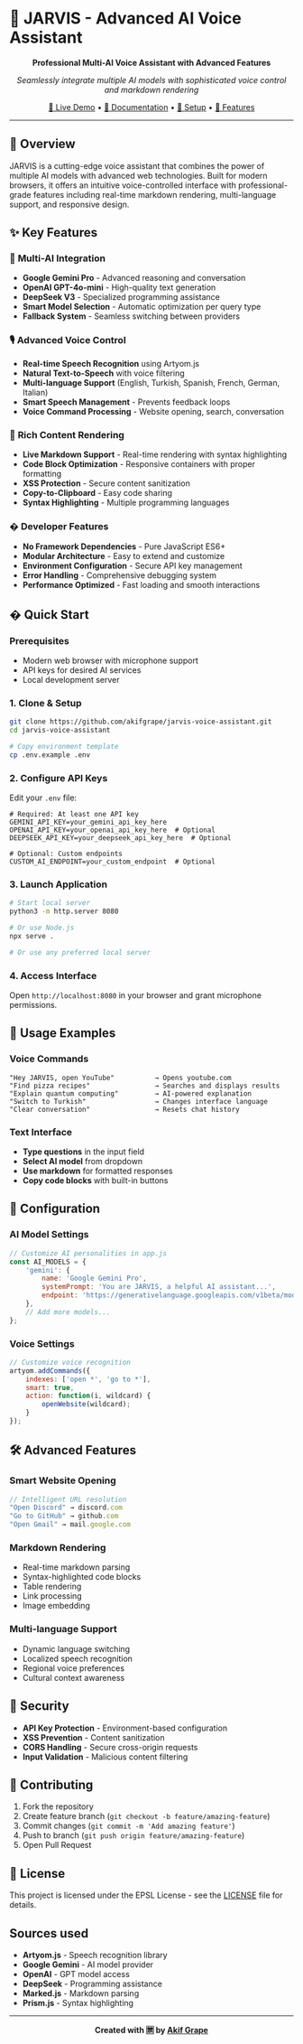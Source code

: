 # 🎤 JARVIS - Advanced AI Voice Assistant

<div align="center">

**Professional Multi-AI Voice Assistant with Advanced Features**

*Seamlessly integrate multiple AI models with sophisticated voice control and markdown rendering*

[🚀 Live Demo](#demo) • [📖 Documentation](#documentation) • [🔧 Setup](#setup) • [🎯 Features](#features)

</div>

---

## 🌟 Overview

JARVIS is a cutting-edge voice assistant that combines the power of multiple AI models with advanced web technologies. Built for modern browsers, it offers an intuitive voice-controlled interface with professional-grade features including real-time markdown rendering, multi-language support, and responsive design.

## ✨ Key Features

### 🤖 **Multi-AI Integration**
- **Google Gemini Pro** - Advanced reasoning and conversation
- **OpenAI GPT-4o-mini** - High-quality text generation
- **DeepSeek V3** - Specialized programming assistance
- **Smart Model Selection** - Automatic optimization per query type
- **Fallback System** - Seamless switching between providers

### 🎙️ **Advanced Voice Control**
- **Real-time Speech Recognition** using Artyom.js
- **Natural Text-to-Speech** with voice filtering
- **Multi-language Support** (English, Turkish, Spanish, French, German, Italian)
- **Smart Speech Management** - Prevents feedback loops
- **Voice Command Processing** - Website opening, search, conversation

### 📝 **Rich Content Rendering**
- **Live Markdown Support** - Real-time rendering with syntax highlighting
- **Code Block Optimization** - Responsive containers with proper formatting
- **XSS Protection** - Secure content sanitization
- **Copy-to-Clipboard** - Easy code sharing
- **Syntax Highlighting** - Multiple programming languages

### � **Developer Features**
- **No Framework Dependencies** - Pure JavaScript ES6+
- **Modular Architecture** - Easy to extend and customize
- **Environment Configuration** - Secure API key management
- **Error Handling** - Comprehensive debugging system
- **Performance Optimized** - Fast loading and smooth interactions

## � Quick Start

### Prerequisites
- Modern web browser with microphone support
- API keys for desired AI services
- Local development server

### 1. Clone & Setup
```bash
git clone https://github.com/akifgrape/jarvis-voice-assistant.git
cd jarvis-voice-assistant

# Copy environment template
cp .env.example .env
```

### 2. Configure API Keys
Edit your `.env` file:
```env
# Required: At least one API key
GEMINI_API_KEY=your_gemini_api_key_here
OPENAI_API_KEY=your_openai_api_key_here  # Optional
DEEPSEEK_API_KEY=your_deepseek_api_key_here  # Optional

# Optional: Custom endpoints
CUSTOM_AI_ENDPOINT=your_custom_endpoint  # Optional
```

### 3. Launch Application
```bash
# Start local server
python3 -m http.server 8080

# Or use Node.js
npx serve .

# Or use any preferred local server
```

### 4. Access Interface
Open `http://localhost:8080` in your browser and grant microphone permissions.

## 🎯 Usage Examples

### Voice Commands
```
"Hey JARVIS, open YouTube"          → Opens youtube.com
"Find pizza recipes"                → Searches and displays results
"Explain quantum computing"         → AI-powered explanation
"Switch to Turkish"                 → Changes interface language
"Clear conversation"                → Resets chat history
```

### Text Interface
- **Type questions** in the input field
- **Select AI model** from dropdown
- **Use markdown** for formatted responses
- **Copy code blocks** with built-in buttons

## 🔧 Configuration

### AI Model Settings
```javascript
// Customize AI personalities in app.js
const AI_MODELS = {
    'gemini': {
        name: 'Google Gemini Pro',
        systemPrompt: 'You are JARVIS, a helpful AI assistant...',
        endpoint: 'https://generativelanguage.googleapis.com/v1beta/models/gemini-pro:generateContent'
    },
    // Add more models...
};
```

### Voice Settings
```javascript
// Customize voice recognition
artyom.addCommands({
    indexes: ['open *', 'go to *'],
    smart: true,
    action: function(i, wildcard) {
        openWebsite(wildcard);
    }
});
```

## 🛠️ Advanced Features

### Smart Website Opening
```javascript
// Intelligent URL resolution
"Open Discord" → discord.com
"Go to GitHub" → github.com
"Open Gmail" → mail.google.com
```

### Markdown Rendering
- Real-time markdown parsing
- Syntax-highlighted code blocks
- Table rendering
- Link processing
- Image embedding

### Multi-language Support
- Dynamic language switching
- Localized speech recognition
- Regional voice preferences
- Cultural context awareness

## 🔐 Security

- **API Key Protection** - Environment-based configuration
- **XSS Prevention** - Content sanitization
- **CORS Handling** - Secure cross-origin requests
- **Input Validation** - Malicious content filtering

## 🤝 Contributing

1. Fork the repository
2. Create feature branch (`git checkout -b feature/amazing-feature`)
3. Commit changes (`git commit -m 'Add amazing feature'`)
4. Push to branch (`git push origin feature/amazing-feature`)
5. Open Pull Request

## 📄 License

This project is licensed under the EPSL License - see the [LICENSE](LICENSE.md) file for details.

## Sources used

- **Artyom.js** - Speech recognition library
- **Google Gemini** - AI model provider
- **OpenAI** - GPT model access
- **DeepSeek** - Programming assistance
- **Marked.js** - Markdown parsing
- **Prism.js** - Syntax highlighting

---

<div align="center">

**Created with 🈲 by [Akif Grape](https://github.com/akifgrape)**

</div>
